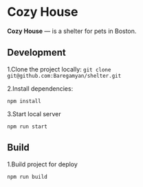 # Cozy House
**Cozy House** — is a shelter for pets in Boston.

## Development
1.Clone the project locally: `git clone git@github.com:Baregamyan/shelter.git`

2.Install dependencies:
```nodejs
npm install
```
3.Start local server
```nodejs
npm run start
```

## Build
1.Build project for deploy
```nodejs
npm run build
```
